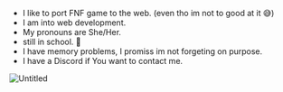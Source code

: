 - I like to port FNF game to the web. (even tho im not to good at it 😅)
- I am into web development.
- My pronouns are She/Her.
- still in school. 🥲
- I have memory problems, I promiss im not forgeting on purpose.
- I have a Discord if You want to contact me.

![Untitled](https://user-images.githubusercontent.com/74722466/206459043-2e640c4d-303b-4b4a-b2c4-cc330a58edf2.png)

<!---
loniop/loniop is a ✨ special ✨ repository because its `README.md` (this file) appears on your GitHub profile.
You can click the Preview link to take a look at your changes.
--->
